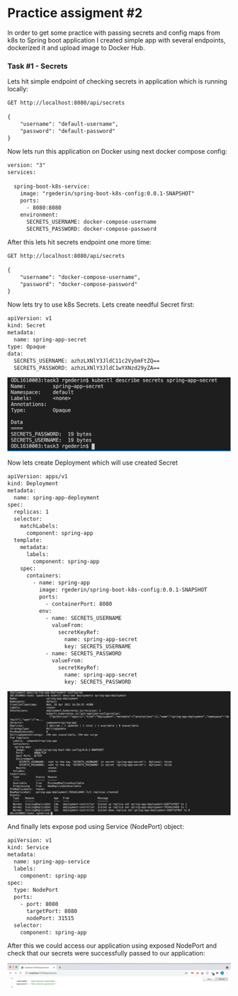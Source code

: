 # Practice assigment #2

In order to get some practice with passing secrets and config maps from k8s to Spring boot application I created simple app with several endpoints, dockerized it and upload image to Docker Hub.

### Task #1 - Secrets

Lets hit simple endpoint of checking secrets in application which is running locally:

```
GET http://localhost:8080/api/secrets

{
    "username": "default-username",
    "password": "default-password"
}
```

Now lets run this application on Docker using next docker compose config:

```
version: "3"
services:

  spring-boot-k8s-service:
    image: "rgederin/spring-boot-k8s-config:0.0.1-SNAPSHOT"
    ports:
      - 8080:8080
    environment:
      SECRETS_USERNAME: docker-compose-username
      SECRETS_PASSWORD: docker-compose-password

```

After this lets hit secrets endpoint one more time:

```
GET http://localhost:8080/api/secrets

{   
    "username": "docker-compose-username",
    "password": "docker-compose-password"
}
```

Now lets try to use k8s Secrets. Lets create needful Secret first:

```
apiVersion: v1
kind: Secret
metadata:
  name: spring-app-secret
type: Opaque
data:
  SECRETS_USERNAME: azhzLXNlY3JldC11c2VybmFtZQ==
  SECRETS_PASSWORD: azhzLXNlY3JldC1wYXNzd29yZA==
```

![secret1](https://github.com/rgederin/k8s-sandbox/blob/master/k8s-basics-lohika/img/secret1.png) 

Now lets create Deployment which will use created Secret

```
apiVersion: apps/v1
kind: Deployment
metadata:
  name: spring-app-deployment
spec:
  replicas: 1
  selector:
    matchLabels:
      component: spring-app
  template:
    metadata:
      labels:
        component: spring-app
    spec:
      containers:
        - name: spring-app
          image: rgederin/spring-boot-k8s-config:0.0.1-SNAPSHOT
          ports:
            - containerPort: 8080
          env:
            - name: SECRETS_USERNAME
              valueFrom:
                secretKeyRef:
                  name: spring-app-secret
                  key: SECRETS_USERNAME
            - name: SECRETS_PASSWORD
              valueFrom:
                secretKeyRef:
                  name: spring-app-secret
                  key: SECRETS_PASSWORD
```

![secret2](https://github.com/rgederin/k8s-sandbox/blob/master/k8s-basics-lohika/img/secret2.png) 

And finally lets expose pod using Service (NodePort) object:

```
apiVersion: v1
kind: Service
metadata:
  name: spring-app-service
  labels:
    component: spring-app
spec:
  type: NodePort
  ports:
    - port: 8080
      targetPort: 8080
      nodePort: 31515
  selector:
    component: spring-app
```

After this we could access our application using exposed NodePort and check that our secrets were successfully passed to our application:

![secret3](https://github.com/rgederin/k8s-sandbox/blob/master/k8s-basics-lohika/img/secret3.png) 
